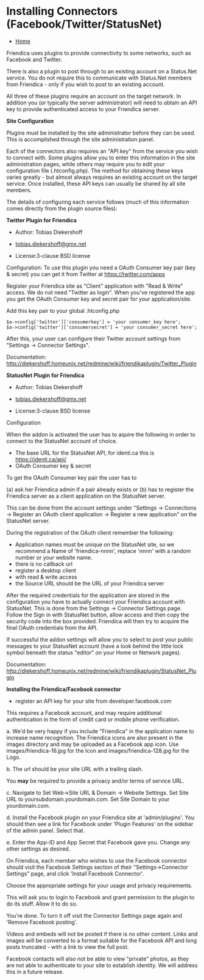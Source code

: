 Installing Connectors (Facebook/Twitter/StatusNet)
==================================================

* [Home](help)


Friendica uses plugins to provide connectivity to some networks, such as Facebook and Twitter. 

There is also a plugin to post through to an existing account on a Status.Net service. You do not require this to communicate with Status.Net members from Friendica - only if you wish to post to an existing account.

All three of these plugins require an account on the target network. In addition you (or typically the server administrator) will need to obtain an API key to provide authenticated access to your Friendica server.

**Site Configuration**

Plugins must be installed by the site administrator before they can be used. This is accomplished through the site administration panel.


Each of the connectors also requires an "API key" from the service you wish to connect with. Some plugins allow you to enter this information in the site administration pages, while others may require you to edit your configuration file (.htconfig.php). The method for obtaining these keys varies greatly - but almost always requires an existing account on the target service. Once installed, these API keys can usually be shared by all site members.


The details of configuring each service follows (much of this information comes directly from the plugin source files):

**Twitter Plugin for Friendica**

* Author: Tobias Diekershoff
* tobias.diekershoff@gmx.net

* License:3-clause BSD license

Configuration:
To use this plugin you need a OAuth Consumer key pair (key & secret)
you can get it from Twitter at https://twitter.com/apps

Register your Friendica site as "Client" application with "Read & Write" access.
We do not need "Twitter as login". When you've registered the app you get the
OAuth Consumer key and secret pair for your application/site.

Add this key pair to your global .htconfig.php

```
$a->config['twitter']['consumerkey'] = 'your consumer_key here';
$a->config['twitter']['consumersecret'] = 'your consumer_secret here';
```

After this, your user can configure their Twitter account settings
from "Settings -> Connector Settings".

Documentation: http://diekershoff.homeunix.net/redmine/wiki/friendikaplugin/Twitter_Plugin


**StatusNet Plugin for Friendica**

* Author: Tobias Diekershoff
* tobias.diekershoff@gmx.net

* License:3-clause BSD license

Configuration

When the addon is activated the user has to aquire the following in order to connect to the StatusNet account of choice.

* The base URL for the StatusNet API, for identi.ca this is https://identi.ca/api/
* OAuth Consumer key & secret

To get the OAuth Consumer key pair the user has to 

(a) ask her Friendica admin if a pair already exists or 
(b) has to register the Friendica server as a client application on the StatusNet server. 

This can be done from the account settings under "Settings -> Connections -> Register an OAuth client application -> Register a new application" on the StatusNet server.

During the registration of the OAuth client remember the following:

* Application names must be unique on the StatusNet site, so we recommend a Name of 'friendica-nnnn', replace 'nnnn' with a random number or your website name.
* there is no callback url
* register a desktop client
* with read & write access
* the Source URL should be the URL of your Friendica server

After the required credentials for the application are stored in the configuration you have to actually connect your Friendica account with StatusNet. This is done from the Settings -> Connector Settings page. Follow the Sign in with StatusNet button, allow access and then copy the security code into the box provided. Friendica will then try to acquire the final OAuth credentials from the API. 

If successful the addon settings will allow you to select to post your public messages to your StatusNet account (have a look behind the little lock symbol beneath the status "editor" on your Home or Network pages).

Documentation: http://diekershoff.homeunix.net/redmine/wiki/friendikaplugin/StatusNet_Plugin



**Installing the Friendica/Facebook connector**

* register an API key for your site from developer.facebook.com

This requires a Facebook account, and may require additional authentication in the form of credit card or mobile phone verification. 

a. We'd be very happy if you include "Friendica" in the application name
to increase name recognition. The Friendica icons are also present
in the images directory and may be uploaded as a Facebook app icon.
Use images/friendica-16.jpg for the Icon and images/friendica-128.jpg for the Logo.

b. The url should be your site URL with a trailing slash.

You **may** be required to provide a privacy and/or terms of service URL.

c. Navigate to Set Web->Site URL & Domain -> Website Settings.  Set Site URL
to yoursubdomain.yourdomain.com.  Set Site Domain to your yourdomain.com.

d. Install the Facebook plugin on your Friendica site at 'admin/plugins'. You should then see a link for Facebook under 'Plugin Features' on the sidebar of the admin panel. Select that. 

e. Enter the App-ID and App Secret that Facebook gave you. Change any other settings as desired.


On Friendica, each member who wishes to use the Facebook connector should visit the Facebook Settings section of their "Settings->Connector Settings" page, and click 'Install Facebook Connector'.

Choose the appropriate settings for your usage and privacy requirements.

This will ask you to login to Facebook and grant permission to the
plugin to do its stuff. Allow it to do so.

You're done. To turn it off visit the Connector Settings page again and
'Remove Facebook posting'.

Videos and embeds will not be posted if there is no other content. Links
and images will be converted to a format suitable for the Facebook API and
long posts truncated - with a link to view the full post.

Facebook contacts will also not be able to view "private" photos, as they are not able to authenticate to your site to establish identity. We will address this in a future release.




 


